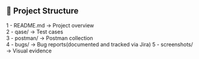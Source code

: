 ## 📁 Project Structure

1 - README.md → Project overview  
2 - qase/ → Test cases  
3 - postman/ → Postman collection  
4 - bugs/ → Bug reports(documented and tracked via Jira) 
5 - screenshots/ → Visual evidence
